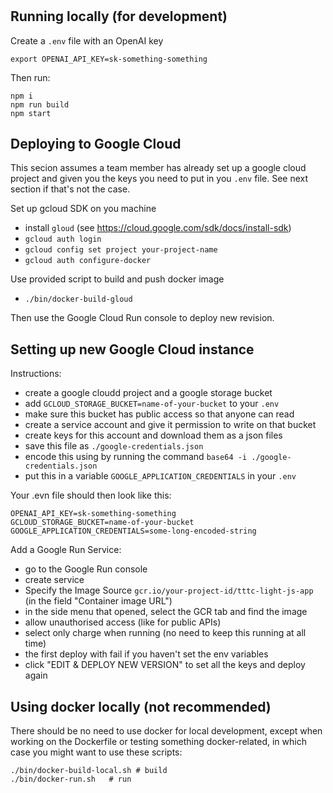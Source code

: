 #

## Running locally (for development)

Create a `.env` file with an OpenAI key

```
export OPENAI_API_KEY=sk-something-something
```

Then run:

```
npm i
npm run build
npm start
```

## Deploying to Google Cloud

This secion assumes a team member has already set up a google cloud project and given you the keys you need to put in you `.env` file. See next section if that's not the case.

Set up gcloud SDK on you machine

- install `gloud` (see https://cloud.google.com/sdk/docs/install-sdk)
- `gcloud auth login`
- `gcloud config set project your-project-name`
- `gcloud auth configure-docker`

Use provided script to build and push docker image

- `./bin/docker-build-gloud`

Then use the Google Cloud Run console to deploy new revision.

## Setting up new Google Cloud instance

Instructions:

- create a google cloudd project and a google storage bucket
- add `GCLOUD_STORAGE_BUCKET=name-of-your-bucket` to your `.env`
- make sure this bucket has public access so that anyone can read
- create a service account and give it permission to write on that bucket
- create keys for this account and download them as a json files
- save this file as `./google-credentials.json`
- encode this using by running the command `base64 -i ./google-credentials.json`
- put this in a variable `GOOGLE_APPLICATION_CREDENTIALS` in your `.env`

Your .evn file should then look like this:

```
OPENAI_API_KEY=sk-something-something
GCLOUD_STORAGE_BUCKET=name-of-your-bucket
GOOGLE_APPLICATION_CREDENTIALS=some-long-encoded-string
```

Add a Google Run Service:

- go to the Google Run console
- create service
- Specify the Image Source `gcr.io/your-project-id/tttc-light-js-app` (in the field "Container image URL")
- in the side menu that opened, select the GCR tab and find the image
- allow unauthorised access (like for public APIs)
- select only charge when running (no need to keep this running at all time)
- the first deploy with fail if you haven't set the env variables
- click "EDIT & DEPLOY NEW VERSION" to set all the keys and deploy again

## Using docker locally (not recommended)

There should be no need to use docker for local development, except when working on the Dockerfile or testing something docker-related, in which case you might want to use these scripts:

```
./bin/docker-build-local.sh # build
./bin/docker-run.sh   # run
```
